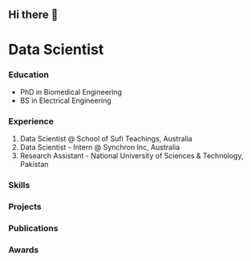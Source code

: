 ## Hi there 👋

<!--
**SulemanRasheed/SulemanRasheed** is a ✨ _special_ ✨ repository because its `README.md` (this file) appears on your GitHub profile.

Here are some ideas to get you started:

- 🔭 I’m currently working on ...
- 🌱 I’m currently learning ...
- 👯 I’m looking to collaborate on ...
- 🤔 I’m looking for help with ...
- 💬 Ask me about ...
- 📫 How to reach me: ...
- 😄 Pronouns: ...
- ⚡ Fun fact: ...
-->


# Data Scientist

### Education
- PhD in Biomedical Engineering
- BS in Electrical Engineering


### Experience
1. Data Scientist @ School of Sufi Teachings, Australia
2. Data Scientist - Intern @ Synchron Inc, Australia
3. Research Assistant - National University of Sciences & Technology, Pakistan


### Skills


### Projects


### Publications


### Awards

